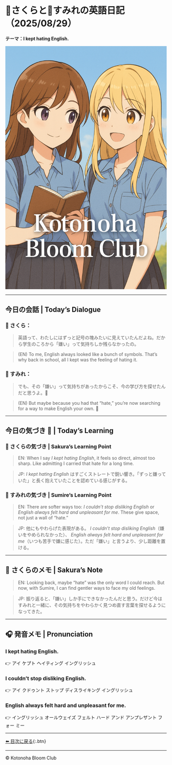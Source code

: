 
<link rel="stylesheet" href="./assets/styles.css">

# 🌸さくらと🌷すみれの英語日記（2025/08/29）  
**テーマ：I kept hating English.**

![cover](./images/cover.png)

---

## 今日の会話 | Today’s Dialogue  

### 🌸 さくら：  

> 英語って、わたしにはずっと記号の塊みたいに見えていたんだよね。だから学生のころから「嫌い」って気持ちしか残らなかったの。


> (EN) To me, English always looked like a bunch of symbols. That’s why back in school, all I kept was the feeling of hating it.  

### 🌷 すみれ：  

> でも、その「嫌い」って気持ちがあったからこそ、今の学び方を探せたんだと思うよ。🌱  


> (EN) But maybe because you had that “hate,” you’re now searching for a way to make English your own. 🌱  

---

## 今日の気づき 🌸 | Today’s Learning  

### 🌸 さくらの気づき | Sakura’s Learning Point  

> EN: When I say *I kept hating English*, it feels so direct, almost too sharp. Like admitting I carried that hate for a long time.  


> JP: *I kept hating English* はすごくストレートで鋭い響き。「ずっと嫌っていた」と長く抱えていたことを認めている感じがする。  

### 🌷 すみれの気づき | Sumire’s Learning Point  

> EN: There are softer ways too: *I couldn’t stop disliking English* or *English always felt hard and unpleasant for me*. These give space, not just a wall of “hate.”  


> JP: 他にもやわらげた表現がある。 *I couldn’t stop disliking English*（嫌いをやめられなかった）、 *English always felt hard and unpleasant for me*（いつも苦手で嫌に感じた）。ただ「嫌い」と言うより、少し距離を置ける。  

---

## 💬 さくらのメモ | Sakura’s Note  

> EN: Looking back, maybe “hate” was the only word I could reach. But now, with Sumire, I can find gentler ways to face my old feelings.  


> JP: 振り返ると、「嫌い」しか手にできなかったんだと思う。だけど今はすみれと一緒に、その気持ちをやわらかく見つめ直す言葉を探せるようになってきた。  

---

## 🎧 発音メモ | Pronunciation  

### I kept hating English.  
👉 アイ ケプト ヘイティング イングリッシュ  

### I couldn’t stop disliking English.  
👉 アイ クドゥント ストップ ディスライキング イングリッシュ  

### English always felt hard and unpleasant for me.  
👉 イングリッシュ オールウェイズ フェルト ハード アンド アンプレザント フォー ミー  

---

[⬅️ 目次に戻る](./index.md){:.btn}

---

© Kotonoha Bloom Club